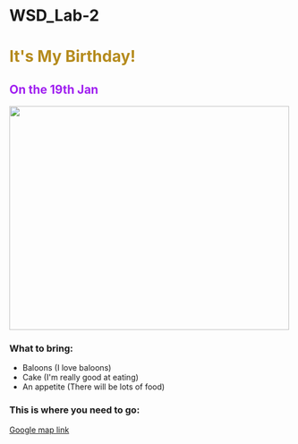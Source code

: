 # WSD_Lab-2
<!DOCTYPE html>
<html lang="en">
<head>
    <meta charset="UTF-8">
    <meta name="viewport" content="width=device-width, initial-scale=1.0">
    <title>Jasleen Kaur</title>
    <h1 style="Color:#b58b1d">It's My Birthday!</h1>
    <h2 style="Color:#A020F0">On the 19th Jan</h2>
    <img src="https://i.pinimg.com/564x/28/a0/7f/28a07f8211415c80533f1fc940872eaa.jpg" alt="" width="500" height="400">
</head>

<body>
    <h3>What to bring:</h3>
    <ul>
    <li>Baloons (I love baloons)</li>
    <li>Cake (I'm really good at eating)</li>
    <li>An appetite (There will be lots of food)</li>
    </ul>
    <h3>This is where you need to go:</h3>
    <a href="https://www.google.com/maps/place/New+Jersey+Institute+of+Technology/@40.7424299,-74.1809755,17z/data=!3m1!4b1!4m6!3m5!1s0x89c2537d98c396f9:0xb97c287a2ef95f43!8m2!3d40.7424259!4d-74.1784006!16zL20vMDFwczFr?entry=ttu&g_ep=EgoyMDI0MDkyMy4wIKXMDSoASAFQAw%3D%3D" target="_blank">Google map link</a>
</body>

</html>
